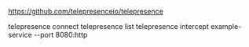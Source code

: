 https://github.com/telepresenceio/telepresence

telepresence connect
telepresence list
telepresence intercept example-service --port 8080:http

